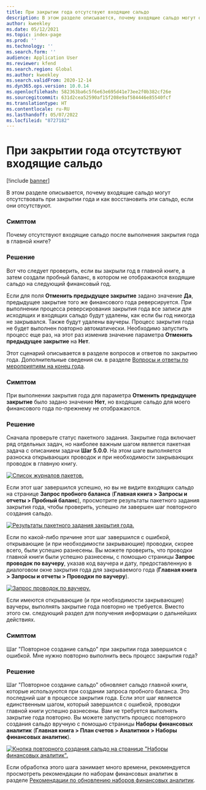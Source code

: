 ```yaml
---
title: При закрытии года отсутствуют входящие сальдо
description: В этом разделе описывается, почему входящие сальдо могут отсутствовать при закрытии года и как восстановить эти сальдо, если они отсутствуют.
author: kweekley
ms.date: 05/12/2021
ms.topic: index-page
ms.prod: ''
ms.technology: ''
ms.search.form: ''
audience: Application User
ms.reviewer: kfend
ms.search.region: Global
ms.author: kweekley
ms.search.validFrom: 2020-12-14
ms.dyn365.ops.version: 10.0.14
ms.openlocfilehash: 582363ba6c5f6e63e695d41e73ee2f0b382cf26e
ms.sourcegitcommit: 631d2cea52590af15f208e9af584446e85540fcf
ms.translationtype: HT
ms.contentlocale: ru-RU
ms.lasthandoff: 05/07/2022
ms.locfileid: "8727182"
---
```

# <a name="year-end-close-missing-opening-balances"></a>При закрытии года отсутствуют входящие сальдо

[!include [banner](../includes/banner.md)]

В этом разделе описывается, почему входящие сальдо могут отсутствовать при закрытии года и как восстановить эти сальдо, если они отсутствуют.

### <a name="symptom"></a>Симптом

Почему отсутствуют входящие сальдо после выполнения закрытия года в главной книге? 

### <a name="resolution"></a>Решение

Вот что следует проверить, если вы закрыли год в главной книге, а затем создали пробный баланс, в котором не отображаются входящие сальдо на следующий финансовый год.

Если для поля **Отменить предыдущее закрытие** задано значение **Да**, предыдущее закрытие того же финансового года реверсируется. При выполнении процесса реверсирования закрытия года все записи для исходящих и входящих сальдо будут удалены, как если бы год никогда не закрывался. Также будут удалены ваучеры. Процесс закрытия года не будет выполнен повторно автоматически. Необходимо запустить процесс еще раз, на этот раз изменив значение параметра **Отменить предыдущее закрытие** на **Нет**.

Этот сценарий описывается в разделе вопросов и ответов по закрытию года. Дополнительные сведения см. в разделе [Вопросы и ответы по мероприятиям на конец года](faq-year-end-activities.md).

### <a name="symptom"></a>Симптом

При выполнении закрытия года для параметра **Отменить предыдущее закрытие** было задано значение **Нет**, но входящие сальдо для моего финансового года по-прежнему не отображаются.

### <a name="resolution"></a>Решение

Сначала проверьте статус пакетного задания. Закрытие года включает ряд отдельных задач, но наиболее важным шагом является пакетная задача с описанием задачи **Шаг 5.0.0**. На этом шаге выполняется разноска открывающих проводок и при необходимости закрывающих проводок в главную книгу. 

[![Список журналов пакетов.](./media/yec-mssng-open-blnces-01.png)](./media/yec-mssng-open-blnces-01.png)

Если этот шаг завершился успешно, но вы не видите входящих сальдо на странице **Запрос пробного баланса** (**Главная книга > Запросы и отчеты > Пробный баланс**), просмотрите результаты пакетного задания закрытия года, чтобы проверить, успешно ли завершен шаг повторного создания сальдо.

[![Результаты пакетного задания закрытия года.](./media/yec-mssng-open-blnces-02.png)](./media/yec-mssng-open-blnces-02.png)

Если по какой-либо причине этот шаг завершился с ошибкой, открывающие (и при необходимости закрывающие) проводки, скорее всего, были успешно разнесены. Вы можете проверить, что проводки главной книги были успешно разнесены, с помощью страницы **Запрос проводок по ваучеру**, указав код ваучера и дату, предоставленную в диалоговом окне закрытия года для закрываемого года (**Главная книга > Запросы и отчеты > Проводки по ваучеру**).

[![Запрос проводок по ваучеру.](./media/yec-mssng-open-blnces-03.png)](./media/yec-mssng-open-blnces-03.png)

Если имеются открывающие (и при необходимости закрывающие) ваучеры, выполнять закрытие года повторно не требуется. Вместо этого см. следующий раздел для получения информации о дальнейших действиях.

### <a name="symptom"></a>Симптом

Шаг "Повторное создание сальдо" при закрытии года завершился с ошибкой. Мне нужно повторно выполнить весь процесс закрытия года?

### <a name="resolution"></a>Решение

Шаг "Повторное создание сальдо" обновляет сальдо главной книги, которые используются при создании запроса пробного баланса.  Это последний шаг в процессе закрытия года.  Если этот шаг является единственным шагом, который завершился с ошибкой, проводки главной книги успешно разнесены.  Вам не требуется выполнять закрытие года повторно. Вы можете запустить процесс повторного создания сальдо вручную с помощью страницы **Наборы финансовых аналитик** (**Главная книга > План счетов > Аналитики > Наборы финансовых аналитик**).

[![Кнопка повторного создания сальдо на странице "Наборы финансовых аналитик".](./media/yec-mssng-open-blnces-04.png)](./media/yec-mssng-open-blnces-04.png)

Если обработка этого шага занимает много времени, рекомендуется просмотреть рекомендации по наборам финансовых аналитик в разделе [Рекомендации по обновлению наборов финансовых аналитик](https://community.dynamics.com/365/financeandoperations/b/dynamics-365-finance-blog/posts/best-practices-for-updating-financial-dimension-set-dimension-sets). 

